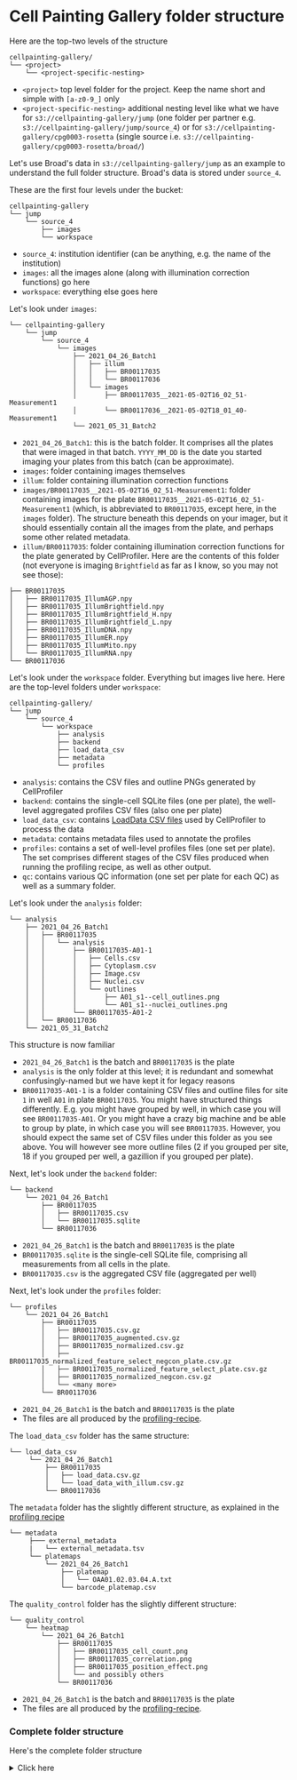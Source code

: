 # Cell Painting Gallery folder structure

Here are the top-two levels of the structure

```
cellpainting-gallery/
└── <project>
    └── <project-specific-nesting>
```

- `<project>` top level folder for the project. Keep the name short and simple with `[a-z0-9_]` only  
- `<project-specific-nesting>` additional nesting level like what we have for `s3://cellpainting-gallery/jump` (one folder per partner e.g. `s3://cellpainting-gallery/jump/source_4`) or for `s3://cellpainting-gallery/cpg0003-rosetta` (single source i.e. `s3://cellpainting-gallery/cpg0003-rosetta/broad/`) 


Let's use Broad's data in `s3://cellpainting-gallery/jump` as an example to understand the full folder structure. Broad's data is stored under `source_4`.

These are the first four levels under the bucket:

```
cellpainting-gallery
└── jump
    └── source_4
        ├── images
        └── workspace
```

- `source_4`: institution identifier (can be anything, e.g. the name of the institution)
- `images`: all the images alone (along with illumination correction functions) go here
- `workspace`: everything else goes here

Let's look under `images`:

```
└── cellpainting-gallery
    └── jump
        └── source_4
            └── images
                ├── 2021_04_26_Batch1
                │   ├── illum
                │   │   ├── BR00117035
                │   │   └── BR00117036
                │   └── images
                │       ├── BR00117035__2021-05-02T16_02_51-Measurement1
                │       └── BR00117036__2021-05-02T18_01_40-Measurement1
                └── 2021_05_31_Batch2
```

- `2021_04_26_Batch1`: this is the batch folder. It comprises all the plates that were imaged in that batch. `YYYY_MM_DD` is the date you started imaging your plates from this batch (can be approximate).
- `images`: folder containing images themselves
- `illum`: folder containing illumination correction functions
- `images/BR00117035__2021-05-02T16_02_51-Measurement1`: folder containing images for the plate `BR00117035__2021-05-02T16_02_51-Measurement1` (which, is abbreviated to `BR00117035`, except here, in the `images` folder). The structure beneath this depends on your imager, but it should essentially contain all the images from the plate, and perhaps some other related metadata.
- `illum/BR00117035`: folder containing illumination correction functions for the plate generated by CellProfiler. Here are the contents of this folder (not everyone is imaging `Brightfield` as far as I know, so you may not see those):

```
├── BR00117035
│   ├── BR00117035_IllumAGP.npy
│   ├── BR00117035_IllumBrightfield.npy
│   ├── BR00117035_IllumBrightfield_H.npy
│   ├── BR00117035_IllumBrightfield_L.npy
│   ├── BR00117035_IllumDNA.npy
│   ├── BR00117035_IllumER.npy
│   ├── BR00117035_IllumMito.npy
│   └── BR00117035_IllumRNA.npy
└── BR00117036
```

Let's look under the `workspace` folder. Everything but images live here. Here are the top-level folders under `workspace`:

```
cellpainting-gallery/
└── jump
    └── source_4
        └── workspace
            ├── analysis
            ├── backend
            ├── load_data_csv
            ├── metadata
            └── profiles
```

- `analysis`: contains the CSV files and outline PNGs generated by CellProfiler
- `backend`: contains the single-cell SQLite files (one per plate), the well-level aggregated profiles CSV files (also one per plate)
- `load_data_csv`: contains [LoadData CSV files](https://cytomining.github.io/profiling-handbook/setup-images.html#create-loaddata-csvs) used by CellProfiler to process the data
- `metadata`: contains metadata files used to annotate the profiles
- `profiles`: contains a set of well-level profiles files (one set per plate). The set comprises different stages of the CSV files produced when running the profiling recipe, as well as other output.
- `qc`: contains various QC information (one set per plate for each QC) as well as a summary folder.

Let's look under the `analysis` folder:

```
└── analysis
    ├── 2021_04_26_Batch1
    │   ├── BR00117035
    │   │   └── analysis
    │   │       ├── BR00117035-A01-1
    │   │       │   ├── Cells.csv
    │   │       │   ├── Cytoplasm.csv
    │   │       │   ├── Image.csv
    │   │       │   ├── Nuclei.csv
    │   │       │   └── outlines
    │   │       │       ├── A01_s1--cell_outlines.png
    │   │       │       └── A01_s1--nuclei_outlines.png
    │   │       └── BR00117035-A01-2
    │   └── BR00117036
    └── 2021_05_31_Batch2
```

This structure is now familiar
- `2021_04_26_Batch1` is the batch and `BR00117035` is the plate
- `analysis` is the only folder at this level; it is redundant and somewhat confusingly-named but we have kept it for legacy reasons
- `BR00117035-A01-1` is a folder containing CSV files and outline files for site `1` in well `A01` in plate `BR00117035`. You might have structured things differently. E.g. you might have grouped by well, in which case you will see `BR00117035-A01`. Or you might have a crazy big machine and be able to group by plate, in which case you will see `BR00117035`. However, you should expect the same set of CSV files under this folder as you see above. You will however see more outline files (2 if you grouped per site, 18 if you grouped per well, a gazillion if you grouped per plate).

Next, let's look under the `backend` folder:

```
└── backend
    └── 2021_04_26_Batch1
        ├── BR00117035
        │   ├── BR00117035.csv
        │   └── BR00117035.sqlite
        └── BR00117036
```

- `2021_04_26_Batch1` is the batch and `BR00117035` is the plate
- `BR00117035.sqlite` is the single-cell SQLite file, comprising all measurements from all cells in the plate.
- `BR00117035.csv` is the aggregated CSV file (aggregated per well)

Next, let's look under the `profiles` folder:

```
└── profiles
    └── 2021_04_26_Batch1
        ├── BR00117035
        │   ├── BR00117035.csv.gz
        │   ├── BR00117035_augmented.csv.gz
        │   ├── BR00117035_normalized.csv.gz
        │   ├── BR00117035_normalized_feature_select_negcon_plate.csv.gz
        │   ├── BR00117035_normalized_feature_select_plate.csv.gz
        │   ├── BR00117035_normalized_negcon.csv.gz
        │   └── <many more>
        └── BR00117036
```

- `2021_04_26_Batch1` is the batch and `BR00117035` is the plate
- The files are all produced by the [profiling-recipe](https://github.com/jump-cellpainting/profiling-recipe#files-generated).

The `load_data_csv` folder has the same structure:

```
└── load_data_csv
     └── 2021_04_26_Batch1
         ├── BR00117035
         │   ├── load_data.csv.gz
         │   └── load_data_with_illum.csv.gz
         └── BR00117036
```

The `metadata` folder has the slightly different structure, as explained in the [profiling recipe](https://github.com/cytomining/profiling-recipe#metadata-platemap-and-barcode_platemap-files)

```
└── metadata
     ├─── external_metadata
     |   └── external_metadata.tsv
     └── platemaps
         └── 2021_04_26_Batch1
             ├── platemap
             │   └── OAA01.02.03.04.A.txt
             └── barcode_platemap.csv
```


The `quality_control` folder has the slightly different structure:

```
└── quality_control
    └── heatmap
        └── 2021_04_26_Batch1
            ├── BR00117035
            │   ├── BR00117035_cell_count.png
            │   ├── BR00117035_correlation.png
            │   ├── BR00117035_position_effect.png
            │   └── and possibly others
            └── BR00117036
```

- `2021_04_26_Batch1` is the batch and `BR00117035` is the plate
- The files are all produced by the [profiling-recipe](https://github.com/jump-cellpainting/profiling-recipe#files-generated).


### Complete folder structure

Here's the complete folder structure

<details>
 <summary>Click here</summary>

```
 └── cellpainting-gallery
    └── jump
        └── source_4
            ├── images
            │   ├── 2021_04_26_Batch1
            │   │   ├── illum
            │   │   │   ├── BR00117035
            │   │   │   │   ├── BR00117035_IllumAGP.npy
            │   │   │   │   ├── BR00117035_IllumBrightfield.npy
            │   │   │   │   ├── BR00117035_IllumBrightfield_H.npy
            │   │   │   │   ├── BR00117035_IllumBrightfield_L.npy
            │   │   │   │   ├── BR00117035_IllumDNA.npy
            │   │   │   │   ├── BR00117035_IllumER.npy
            │   │   │   │   ├── BR00117035_IllumMito.npy
            │   │   │   │   └── BR00117035_IllumRNA.npy
            │   │   │   └── BR00117036
            │   │   └── images
            │   │       ├── BR00117035__2021-05-02T16_02_51-Measurement1
            │   │       └── BR00117036__2021-05-02T18_01_40-Measurement1
            │   └── 2021_05_31_Batch2
            └── workspace
                ├── analysis
                │   ├── 2021_04_26_Batch1
                │   │   ├── BR00117035
                │   │   │   └── analysis
                │   │   │       ├── BR00117035-A01-1
                │   │   │       │   ├── Cells.csv
                │   │   │       │   ├── Cytoplasm.csv
                │   │   │       │   ├── Image.csv
                │   │   │       │   ├── Nuclei.csv
                │   │   │       │   └── outlines
                │   │   │       │       ├── A01_s1--cell_outlines.png
                │   │   │       │       └── A01_s1--nuclei_outlines.png
                │   │   │       └── BR00117035-A01-2
                │   │   └── BR00117036
                │   └── 2021_05_31_Batch2
                ├── backend
                │   └── 2021_04_26_Batch1
                │       ├── BR00117035
                │       │   ├── BR00117035.csv
                │       │   └── BR00117035.sqlite
                │       └── BR00117036
                ├── load_data_csv
                │   └── 2021_04_26_Batch1
                │       ├── BR00117035
                │       │   ├── load_data.csv.gz
                │       │   └── load_data_with_illum.csv.gz
                │       └── BR00117036
                ├── metadata
                │   ├─── external_metadata
                |   |   └── external_metadata.tsv
                │   └── platemaps
                |       └── 2021_04_26_Batch1
                |           ├── platemap
                |           │   └── OAA01.02.03.04.A.txt
                |           └── barcode_platemap.csv
                ├── quality_control
                │   └── heatmap
                │       └── 2021_04_26_Batch1
                │           ├── BR00117035
                │           │   ├── BR00117035_cell_count.png
                │           │   ├── BR00117035_correlation.png
                │           │   ├── BR00117035_position_effect.png
                │           │   └── and possibly others
                │           └── BR00117036
                └── profiles
                    └── 2021_04_26_Batch1
                        ├── BR00117035
                        │   ├── BR00116991_augmented.csv.gz
                        │   ├── BR00116991_normalized.csv.gz
                        │   ├── BR00116991_normalized_feature_select_negcon_plate.csv.gz
                        │   ├── BR00116991_normalized_feature_select_plate.csv.gz
                        │   ├── BR00116991_normalized_negcon.csv.gz
                        │   ├── BR00117035.csv.gz
                        │   └── and others https://github.com/cytomining/profiling-recipe#files-generated
                        └── BR00117036
 ```
 </details>



